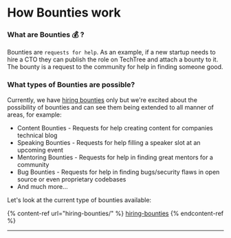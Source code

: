 # How Bounties work

### **What are Bounties** 💰 **?**

Bounties are `requests for help`. As an example, if a new startup needs to hire a CTO they can publish the role on TechTree and attach a bounty to it. The bounty is a request to the community for help in finding someone good.

### **What types of Bounties are possible?**

Currently, we have [hiring bounties](hiring-bounties/) only but we're excited about the possibility of bounties and can see them being extended to all manner of areas, for example:

* Content Bounties - Requests for help creating content for companies technical blog
* Speaking Bounties - Requests for help filling a speaker slot at an upcoming event
* Mentoring Bounties - Requests for help in finding great mentors for a community
* Bug Bounties - Requests for help in finding bugs/security flaws in open source or even proprietary codebases
* And much more...

Let's look at the current type of bounties available:

{% content-ref url="hiring-bounties/" %}
[hiring-bounties](hiring-bounties/)
{% endcontent-ref %}



****

###
